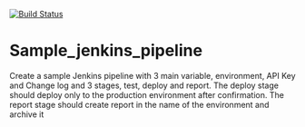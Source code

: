[![Build Status](http://ec2-3-27-45-84.ap-southeast-2.compute.amazonaws.com/buildStatus/icon?job=testing_webhook)](http://ec2-3-27-104-72.ap-southeast-2.compute.amazonaws.com/job/testing_webhook/)


# Sample_jenkins_pipeline
Create a sample Jenkins pipeline with 3 main variable, environment, API Key and Change log and 3 stages, test, deploy and report. The deploy stage should deploy only to the production environment after confirmation. The report stage should create report in the name of the environment and archive it

